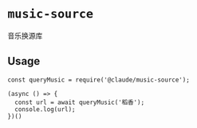 # `music-source`

音乐换源库

## Usage

```
const queryMusic = require('@claude/music-source');

(async () => {
  const url = await queryMusic('稻香');
  console.log(url);
})()

```
